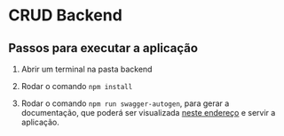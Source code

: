 # CRUD Backend

## Passos para executar a aplicação

1. Abrir um terminal na pasta backend

2. Rodar o comando `npm install`

3. Rodar o comando `npm run swagger-autogen`, para gerar a documentação, que poderá ser visualizada [neste endereço](http://localhost:5000/doc) e servir a aplicação.
